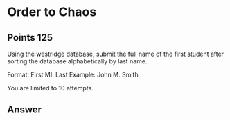 # Order to Chaos

## Points 125

Using the westridge database, submit the full name of the first student after sorting the database alphabetically by last name.

Format: First MI. Last
Example: John M. Smith

You are limited to 10 attempts.


## Answer